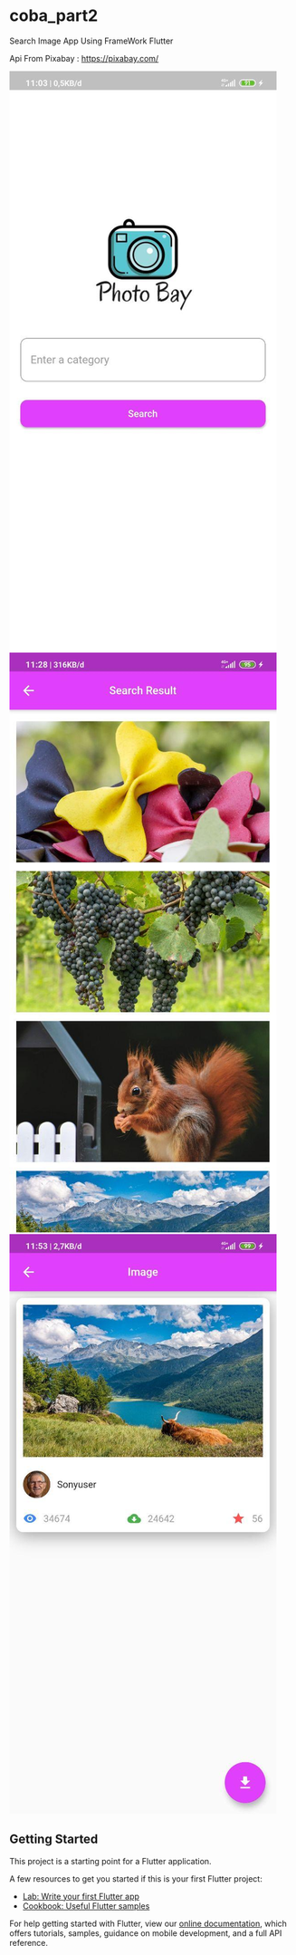 # coba_part2

Search Image App Using FrameWork Flutter 


Api From Pixabay : https://pixabay.com/ 

![alt text](https://github.com/irfanpriyadi21/Flutter-Search-Image-App/blob/master/photo_2020-09-10_11-29-26.jpg)
![alt text](https://github.com/irfanpriyadi21/Flutter-Search-Image-App/blob/master/photo_2020-09-10_11-29-29.jpg)
![alt text](https://github.com/irfanpriyadi21/Flutter-Search-Image-App/blob/master/photo_2020-09-10_11-54-07.jpg)

## Getting Started

This project is a starting point for a Flutter application.

A few resources to get you started if this is your first Flutter project:

- [Lab: Write your first Flutter app](https://flutter.dev/docs/get-started/codelab)
- [Cookbook: Useful Flutter samples](https://flutter.dev/docs/cookbook)

For help getting started with Flutter, view our
[online documentation](https://flutter.dev/docs), which offers tutorials,
samples, guidance on mobile development, and a full API reference.
